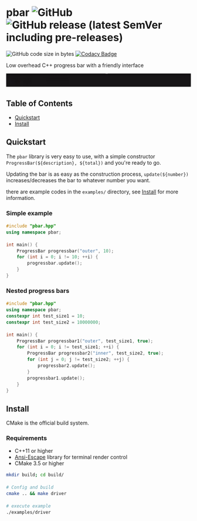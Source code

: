 # pbar  ![GitHub](https://img.shields.io/github/license/hsuantinglu/pbar) ![GitHub release (latest SemVer including pre-releases)](https://img.shields.io/github/v/release/HsuanTingLu/pbar?include_prereleases)
![GitHub code size in bytes](https://img.shields.io/github/languages/code-size/HsuanTingLu/pbar)
[![Codacy Badge](https://api.codacy.com/project/badge/Grade/c0335227c419495fac02ce71c83c60d6)](https://www.codacy.com/manual/HsuanTingLu/pbar?utm_source=github.com&amp;utm_medium=referral&amp;utm_content=HsuanTingLu/pbar&amp;utm_campaign=Badge_Grade)

Low overhead C++ progress bar with a friendly interface

![runtime-demo-GIF](docs/img/runtime_demo.gif)

## Table of Contents
- [Quickstart](#quickstart)
- [Install](#install)

<a name="quickstart"></a>
## Quickstart

The `pbar` library is very easy to use,
with a simple constructor `ProgressBar(${description}, ${total})` and you're ready to go.

Updating the bar is as easy as the construction process, `update(${number})` increases/decreases the bar to whatever number you want.

there are example codes in the `examples/` directory, see [Install](#install) for more information.

### Simple example
```cpp
#include "pbar.hpp"
using namespace pbar;

int main() {
    ProgressBar progressbar("outer", 10);
    for (int i = 0; i != 10; ++i) {
        progressbar.update();
    }
}
```

### Nested progress bars
```cpp
#include "pbar.hpp"
using namespace pbar;
constexpr int test_size1 = 10;
constexpr int test_size2 = 10000000;

int main() {
    ProgressBar progressbar1("outer", test_size1, true);
    for (int i = 0; i != test_size1; ++i) {
        ProgressBar progressbar2("inner", test_size2, true);
        for (int j = 0; j != test_size2; ++j) {
            progressbar2.update();
        }
        progressbar1.update();
    }
}
```

<a name="install"></a>
## Install
CMake is the official build system.

### Requirements

- C++11 or higher
- [Ansi-Escape](https://github.com/HsuanTingLu/ansi-escape) library for terminal render control
- CMake 3.5 or higher

```bash
mkdir build; cd build/

# Config and build
cmake .. && make driver

# execute example
./examples/driver
```

